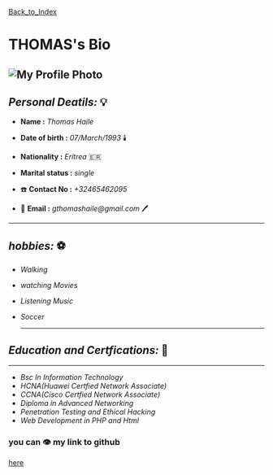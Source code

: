 [Back_to_Index](index.md)
# THOMAS's Bio

![My Profile Photo](https://avatars0.githubusercontent.com/u/59530856?s=460&v=4)
---

## **_Personal Deatils:_** :bulb:

* **Name :** *_Thomas Haile_* 
  
* **Date of birth :** _07/March/1993_ :candle:
  
* **Nationality :** _Eritrea_ :eritrea: 
* **Marital status :** _single_
* :telephone: **Contact No :** _+32465462095_ 
* :e-mail: **Email :** _gthomashaile@gmail.com_ :pen:



---
## _hobbies:_ :soccer: 

- _Walking_ 
- _watching Movies_
- _Listening Music_
- _Soccer_

  ---
 ## _Education and Certfications:_ :book:
 
  ---
- _Bsc In Information Technology_
- _HCNA(Huawei Certfied Network Associate)_
- _CCNA(Cisco Certfied Network Associate)_
- _Diploma in Advanced Networking_
- _Penetration Testing and Ethical Hacking_
- _Web Development in PHP and Html_

### you can :eye: my link to github ###
[here](https://github.com/thomashaile/) 
